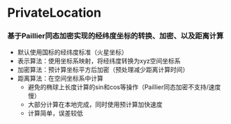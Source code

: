 # PrivateLocation

### 基于Paillier同态加密实现的经纬度坐标的转换、加密、以及距离计算

- 默认使用国标的经纬度标准（火星坐标）
- 表示算法：使用坐标系映射，将经纬度转换为xyz空间坐标系
- 加密算法：预计算坐标平方后加密（预处理减少距离计算时间）
- 距离算法：在空间坐标系中计算
  - 避免的椭球上长度计算的sin和cos等操作（Paillier同态加密不支持/速度慢）
  - 大部分计算在本地完成，同时使用预计算加快速度
  - 计算简单，误差较低

